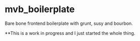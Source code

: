 mvb_boilerplate
===============

Bare bone frontend boilerplate with grunt, susy and bourbon.

**This is a work in progress and I just started the whole thing.
